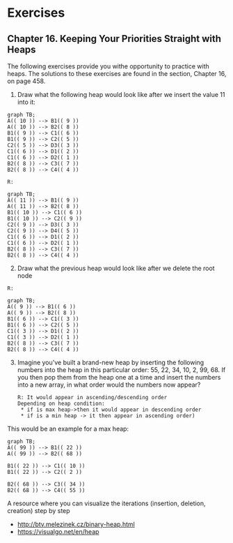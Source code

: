 # Exercises

## Chapter 16. Keeping Your Priorities Straight with Heaps

The following exercises provide you withe opportunity to practice with heaps. The
solutions to these exercises are found in the section, Chapter 16, on page 458.

1. Draw what the following heap would look like after we insert the value 11 into it:

```mermaid
graph TB;
A(( 10 )) --> B1(( 9 ))
A(( 10 )) --> B2(( 8 ))
B1(( 9 )) --> C1(( 6 ))
B1(( 9 )) --> C2(( 5 ))
C2(( 5 )) --> D3(( 3 ))
C1(( 6 )) --> D1(( 2 ))
C1(( 6 )) --> D2(( 1 ))
B2(( 8 )) --> C3(( 7 ))
B2(( 8 )) --> C4(( 4 ))
```

``R: ``

```mermaid
graph TB;
A(( 11 )) --> B1(( 9 ))
A(( 11 )) --> B2(( 8 ))
B1(( 10 )) --> C1(( 6 ))
B1(( 10 )) --> C2(( 9 ))
C2(( 9 )) --> D3(( 3 ))
C2(( 9 )) --> D4(( 5 ))
C1(( 6 )) --> D1(( 2 ))
C1(( 6 )) --> D2(( 1 ))
B2(( 8 )) --> C3(( 7 ))
B2(( 8 )) --> C4(( 4 ))
```

2. Draw what the previous heap would look like after we delete the root node

``R: ``

```mermaid
graph TB;
A(( 9 )) --> B1(( 6 ))
A(( 9 )) --> B2(( 8 ))
B1(( 6 )) --> C1(( 3 ))
B1(( 6 )) --> C2(( 5 ))
C1(( 3 )) --> D1(( 2 ))
C1(( 3 )) --> D2(( 1 ))
B2(( 8 )) --> C3(( 7 ))
B2(( 8 )) --> C4(( 4 ))
```

3. Imagine you've built a brand-new heap by inserting the following numbers into the heap in this
   particular order: 55, 22, 34, 10, 2, 99, 68. If you then pop them from the heap one at a time and
   insert the numbers into a new array, in what order would the numbers now appear? <br/>
   ```
   R: It would appear in ascending/descending order 
   Depending on heap condition:
    * if is max heap->then it would appear in descending order
    * if is a min heap -> it then appear in ascending order)
   
This would be an example for a max heap:

```mermaid
graph TB;
A(( 99 )) --> B1(( 22 ))
A(( 99 )) --> B2(( 68 ))

B1(( 22 )) --> C1(( 10 ))
B1(( 22 )) --> C2(( 2 ))

B2(( 68 )) --> C3(( 34 ))
B2(( 68 )) --> C4(( 55 ))
```
A resource where you can visualize the iterations (insertion, deletion, creation) step by step
* http://btv.melezinek.cz/binary-heap.html
* https://visualgo.net/en/heap